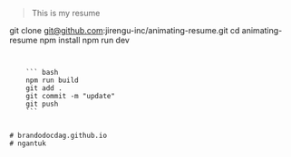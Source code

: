 
> This is my resume


git clone git@github.com:jirengu-inc/animating-resume.git
cd animating-resume
npm install
npm run dev
```


    ``` bash
    npm run build
    git add .
    git commit -m "update"
    git push
    ```


# brandodocdag.github.io
# ngantuk
